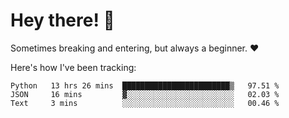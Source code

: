 # Hey there! 👋
Sometimes breaking and entering, but always a beginner. ❤️

Here's how I've been tracking:
<!--START_SECTION:waka-->

```text
Python   13 hrs 26 mins  ████████████████████████▒   97.51 %
JSON     16 mins         ▓░░░░░░░░░░░░░░░░░░░░░░░░   02.03 %
Text     3 mins          ░░░░░░░░░░░░░░░░░░░░░░░░░   00.46 %
```

<!--END_SECTION:waka-->
